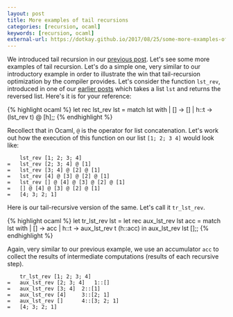 ```yaml
---
layout: post
title: More examples of tail recursions
categories: [recursion, ocaml]
keywords: [recursion, ocaml]
external-url: https://dotkay.github.io/2017/08/25/some-more-examples-of-tail-recursion/
---
```


We introduced tail recursion in our [previous post](https://dotkay.github.io/2017/08/24/introducing-tail-recursions). Let's see some more examples of tail recursion. Let's do a simple one, very similar to our introductory example in order to illustrate the win that tail-recursion optimization by the compiler provides. Let's consider the function `lst_rev`, introduced in one of our [earlier posts](https://dotkay.github.io/2017/08/17/lets-practice-some-more-examples) which takes a list `lst` and returns the reversed list. Here's it is for your reference:

{% highlight ocaml %}
let rec lst_rev lst =
  match lst with
  | [] -> []
  | h::t ->
     (lst_rev t) @ [h];;
{% endhighlight %}

Recollect that in Ocaml, `@` is the operator for list concatenation. Let's work out how the execution of this function on our list `[1; 2; 3 4]` would look like:

```
	lst_rev [1; 2; 3; 4]
= 	lst_rev [2; 3; 4] @ [1]
= 	lst_rev [3; 4] @ [2] @ [1]
= 	lst_rev [4] @ [3] @ [2] @ [1]
= 	lst_rev [] @ [4] @ [3] @ [2] @ [1]
=	[] @ [4] @ [3] @ [2] @ [1]
= 	[4; 3; 2; 1]
```

Here is our tail-recursive version of the same. Let's call it `tr_lst_rev`.

{% highlight ocaml %}
let tr_lst_rev lst =
  let rec aux_lst_rev lst acc =
    match lst with
    | [] -> acc
    | h::t -> aux_lst_rev t (h::acc)
  in
  aux_lst_rev lst [];;
{% endhighlight %}

Again, very similar to our previous example, we use an accumulator `acc` to collect the results of intermediate computations (results of each recursive step).

```
	tr_lst_rev [1; 2; 3; 4]
=	aux_lst_rev [2; 3; 4]	1::[]
=	aux_lst_rev [3; 4] 	2::[1]
=	aux_lst_rev [4] 	3::[2; 1]
=	aux_lst_rev [] 		4::[3; 2; 1]
= 	[4; 3; 2; 1]

```

